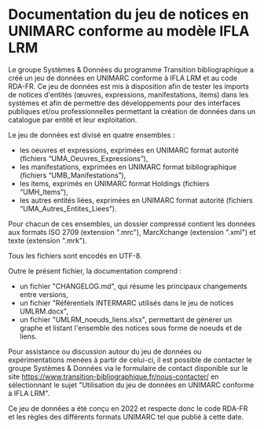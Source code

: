 # Documentation du jeu de notices en UNIMARC conforme au modèle IFLA LRM

Le groupe Systèmes & Données du programme Transition bibliographique a créé un jeu de données en UNIMARC conforme à IFLA LRM et au code RDA-FR. Ce jeu de données est mis à disposition afin de tester les imports de notices d'entités (œuvres, expressions, manifestations, items) dans les systèmes et afin de permettre des développements pour des interfaces publiques et/ou professionnelles permettant la création de données dans un catalogue par entité et leur exploitation.

Le jeu de données est divisé en quatre ensembles :
- les oeuvres et expressions, exprimées en UNIMARC format autorité (fichiers “UMA_Oeuvres_Expressions”),
- les manifestations, exprimées en UNIMARC format bibliographique (fichiers “UMB_Manifestations”),
- les items, exprimés en UNIMARC format Holdings (fichiers “UMH_Items”),
- les autres entités liées, exprimées en UNIMARC format autorité (fichiers “UMA_Autres_Entites_Liees”).

Pour chacun de ces ensembles, un dossier compressé contient les données aux formats ISO 2709 (extension ".mrc"), MarcXchange (extension ".xml") et texte (extension ".mrk").

Tous les fichiers sont encodés en UTF-8.

Outre le présent fichier, la documentation comprend :
- un fichier "CHANGELOG.md", qui résume les principaux changements entre versions,
- un fichier "Référentiels INTERMARC utilisés dans le jeu de notices UMLRM.docx",
- un fichier "UMLRM_noeuds_liens.xlsx", permettant de générer un graphe et listant l'ensemble des notices sous forme de noeuds et de liens.

Pour assistance ou discussion autour du jeu de données ou expérimentations menées à partir de celui-ci, il est possible de contacter le groupe Systèmes & Données via le formulaire de contact disponible sur le site https://www.transition-bibliographique.fr/nous-contacter/ en sélectionnant le sujet "Utilisation du jeu de données en UNIMARC conforme à IFLA LRM".

Ce jeu de données a été conçu en 2022 et respecte donc le code RDA-FR et les règles des différents formats UNIMARC tel que publié à cette date.
